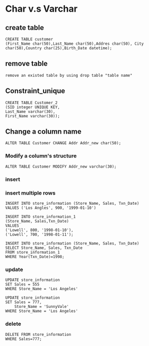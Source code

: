 # Char v.s Varchar
## create table
```
CREATE TABLE customer
(First_Name char(50),Last_Name char(50),Addres char(50), City char(50),Country char(25),Birth_Date datetime);
```
## remove table
```
remove an existed table by using drop table "table name"
```
## Constraint_unique
```
CREATE TABLE Customer_2
(SID integer UNIQUE KEY,
Last_Name varchar(30),
First_Name varchar(30));
```
## Change a column name
```
ALTER TABLE Customer CHANGE Addr Addr_new char(50);
```
### Modify a column's structure
```
ALTER TABLE Customer MODIFY Addr_new varchar(30);
```
### insert 
### insert multiple rows
```
INSERT INTO store_information (Store_Name, Sales, Txn_Date)
VALUES ('Los Angles', 900, '1999-01-10')
```
```
INSERT INTO store_information_1
(Store_Name, Sales,Txn_Date)
VALUES
('Lowell', 800, '1998-01-10'),
('Lowell', 700, '1998-01-11');
```
```
INSERT INTO store_information (Store_Name, Sales, Txn_Date)
SELECT Store_Name, Sales, Txn_Date
FROM store_information_1
WHERE Year(Txn_Date)=1998;
```
### update
```
UPDATE store_information
SET Sales = 555
WHERE Store_Name = 'Los Angeles'
```
```
UPDATE store_information
SET Sales = 777,
	Store_Name = 'SunnyVale'
WHERE Store_Name = 'Los Angeles'
```
### delete
```
DELETE FROM store_information
WHERE Sales=777;
```
